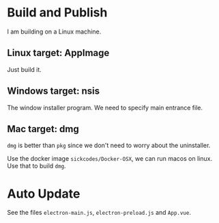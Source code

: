# Build and Publish

I am building on a Linux machine.

## Linux target: AppImage

Just build it.

## Windows target: nsis

The window installer program. We need to specify main entrance file.

## Mac target: dmg

`dmg` is better than `pkg` since we don't need to worry about the uninstaller.

Use the docker image `sickcodes/Docker-OSX`, we can run macos on linux. Use that to build `dmg`.

# Auto Update

See the files `electron-main.js`, `electron-preload.js` and `App.vue`.
